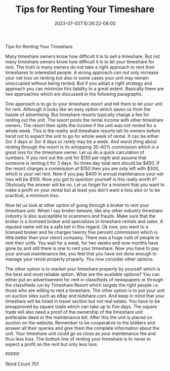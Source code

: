 ﻿---
title: "Tips for Renting Your Timeshare"
date: 2023-07-05T10:26:22-08:00
description: "Time-Share Investments Tips for Web Success"
featured_image: "/images/Time-Share Investments.jpg"
tags: ["Time Share Investments"]
---

Tips for Renting Your Timeshare

Many timeshare owners know how difficult it is to sell a timeshare. But not many timeshare owners know how difficult it is to let your timeshare for rent. The truth is many owners do not take a right approach to rent their timeshares to interested people. A wrong approach can not only increase your net loss on renting but also in some cases your unit may remain unoccupied without being rented. But if you adopt a right strategy and approach you can minimize this liability to a great extent. Basically there are two approaches which are discussed in the following paragraphs.

One approach is to go to your timeshare resort and tell them to let your unit for rent. Although it looks like an easy option which saves us from the hassle of advertising. But timeshare resorts typically charge a fee for renting out the unit. The resort pools the rental income with other timeshare owners. The resort then splits the income if the unit was not rented for a whole week. This is the reality and timeshare resorts tell its owners before hand not to expect the unit to go for whole week of rental. It can be either 2or 3 days or 3or 4 days or rarely may be a week. And worst thing about renting through the resort is its whopping 30-40% commission which is a great loss for the timeshare owner. Let us do a quick calculation of numbers. If you rent out the unit for $150 per night and assume that someone is renting it for 3 days. So three day total rent should be $450. If the resort charges a commission of $150 then you are only left with $300, which is your net rent. Now if you pay $400 in annual maintenance your net loss will be $100. Now you got to question yourself is this really worth it? Obviously the answer will be no. Let us forget for a moment that you want to make a profit on your rental but at least you don’t want a loss also or to be practical, a minimum loss. 

Now let us look at other option of going through a broker to rent your timeshare unit. When I say broker beware, like any other industry timeshare industry is also susceptible to scammers and frauds. Make sure that the broker is a licensed broker and specializes in timeshare rentals and sales. A reputed name will be a safe bet in this regard. Ok now, you went to a licensed broker and he charges twenty five percent commission which is little better than your resort company. There was a huge rush of people to rent their units. You wait for a week, for two weeks and now months have gone by and still there is one to rent your timeshare. Now you have to pay your annual maintenance fee, you feel that you have not done enough to manage your rental property properly. You now consider other options.

The other option is to market your timeshare property by yourself which is the best and most reliable option. What are the available options? You can either put an advertisement for rent in classifieds of newspapers or through the classifieds run by Timeshare Resort which targets the right people i.e. those who are willing to rent a timeshare. The other option is to put your unit on auction sites such as eBay and bidshare.com. And keep in mind that your timeshare will be listed in travel section but not real estate. You have to be preapproved by square trade which can take up to five days. The square trade will also need a proof of the ownership of the timeshare unit preferable deed or the maintenance bill. After this the unit is placed on auction on the website. Remember to be cooperative to the bidders and answer all their queries and give them the complete information about the unit. Your timeshare unit could go as close as your maintenance fee and thus less loss. The bottom line of renting your timeshare is to never to expect a profit on the rent but only less loss.

PPPPP

Word Count 701 

